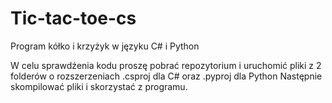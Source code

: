 # Tic-tac-toe-cs
Program kółko i krzyżyk w języku C# i Python

W celu sprawdźenia kodu proszę pobrać repozytorium i uruchomić pliki z 2 folderów o rozszerzeniach .csproj dla C# oraz .pyproj dla Python
Następnie skompilować pliki i skorzystać z programu.
